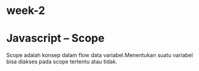 # week-2

# Javascript – Scope
  Scope adalah konsep dalam flow data variabel.Menentukan suatu variabel bisa diakses pada scope tertentu atau tidak.
